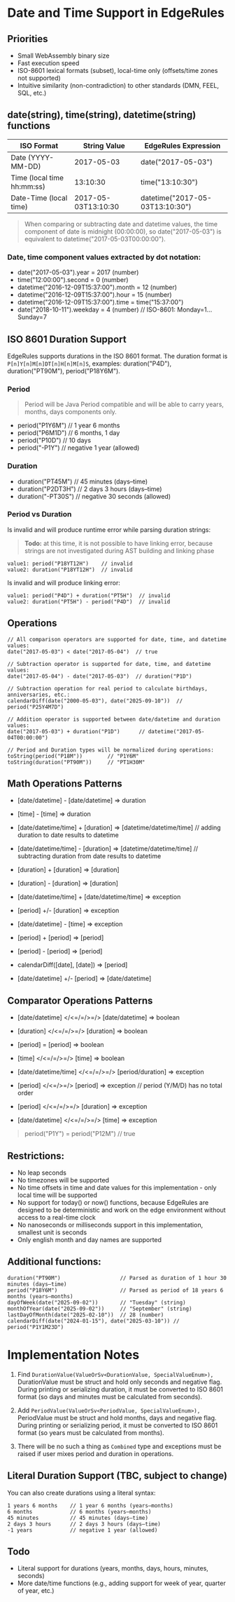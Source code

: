 # Date and Time Support in EdgeRules

## Priorities

- Small WebAssembly binary size
- Fast execution speed
- ISO-8601 lexical formats (subset), local-time only (offsets/time zones not supported)
- Intuitive similarity (non-contradiction) to other standards (DMN, FEEL, SQL, etc.)

## date(string), time(string), datetime(string) functions

| ISO Format                 | String Value        | EdgeRules Expression            |
|----------------------------|---------------------|---------------------------------|
| Date (YYYY-MM-DD)          | 2017-05-03          | date("2017-05-03")              |
| Time (local time hh:mm:ss) | 13:10:30            | time("13:10:30")                |
| Date-Time (local time)     | 2017-05-03T13:10:30 | datetime("2017-05-03T13:10:30") |

> When comparing or subtracting date and datetime values, the time component of date
> is midnight (00:00:00), so date("2017-05-03") is equivalent to datetime("2017-05-03T00:00:00").

### Date, time component values extracted by dot notation:

- date("2017-05-03").year = 2017 (number)
- time("12:00:00").second = 0 (number)
- datetime("2016-12-09T15:37:00").month = 12 (number)
- datetime("2016-12-09T15:37:00").hour = 15 (number)
- datetime("2016-12-09T15:37:00").time = time("15:37:00")
- date("2018-10-11").weekday = 4 (number) // ISO-8601: Monday=1…Sunday=7

## ISO 8601 Duration Support

EdgeRules supports durations in the ISO 8601 format. The duration format is `P[n]Y[n]M[n]DT[n]H[n]M[n]S`, examples:
duration("P4D"), duration("PT90M"), period("P18Y6M").

### Period

> Period will be Java Period compatible and will be able to carry 
> years, months, days components only.

- period("P1Y6M")     // 1 year 6 months
- period("P6M1D")     // 6 months, 1 day
- period("P10D")      // 10 days
- period("-P1Y")      // negative 1 year (allowed)

### Duration

- duration("PT45M")   // 45 minutes (days–time)
- duration("P2DT3H")  // 2 days 3 hours (days–time)
- duration("-PT30S")  // negative 30 seconds (allowed)

### Period vs Duration

Is invalid and will produce runtime error while parsing duration strings:

> **Todo:** at this time, it is not possible to have linking error, because strings are not investigated
during AST building and linking phase

```edgerules
value1: period("P18YT12H")    // invalid
value2: duration("P18YT12H")  // invalid
```

Is invalid and will produce linking error:

```edgerules
value1: period("P4D") + duration("PT5H")  // invalid
value2: duration("PT5H") - period("P4D")  // invalid
```

## Operations

```edgerules
// All comparison operators are supported for date, time, and datetime values:
date("2017-05-03") < date("2017-05-04")  // true

// Subtraction operator is supported for date, time, and datetime values:
date("2017-05-04") - date("2017-05-03")  // duration("P1D")

// Subtraction operation for real period to calculate birthdays, anniversaries, etc.:
calendarDiff(date("2000-05-03"), date("2025-09-10"))  // period("P25Y4M7D")

// Addition operator is supported between date/datetime and duration values:
date("2017-05-03") + duration("P1D")      // datetime("2017-05-04T00:00:00")

// Period and Duration types will be normalized during operations:
toString(period("P18M"))        // "P1Y6M"
toString(duration("PT90M"))     // "PT1H30M"
```

## Math Operations Patterns

- [date/datetime] - [date/datetime]  => duration
- [time] - [time]  => duration
- [date/datetime/time] + [duration]  => [datetime/datetime/time] // adding duration to date results to datetime
- [date/datetime/time] - [duration]  => [datetime/datetime/time] // subtracting duration from date results to datetime
- [duration] + [duration]  => [duration]
- [duration] - [duration]  => [duration]

- [date/datetime/time] + [date/datetime/time]  => exception
- [period] +/- [duration]  => exception
- [date/datetime] - [time]  => exception

- [period] + [period]  => [period]
- [period] - [period]  => [period]
- calendarDiff([date], [date])  => [period]

- [date/datetime] +/- [period]  => [date/datetime]

## Comparator Operations Patterns

- [date/datetime] </<=/=/>=/> [date/datetime]  => boolean
- [duration] </<=/=/>=/> [duration]  => boolean
- [period] = [period]  => boolean
- [time] </<=/=/>=/> [time]  => boolean

- [date/datetime/time] </<=/=/>=/> [period/duration]  => exception
- [period] </<=/>=/> [period]  => exception // period (Y/M/D) has no total order
- [period] </<=/=/>=/> [duration]  => exception
- [date/datetime] </<=/=/>=/> [time]  => exception

> period("P1Y") = period("P12M")  // true

## Restrictions:

- No leap seconds
- No timezones will be supported
- No time offsets in time and date values for this implementation - only local time will be supported
- No support for today() or now() functions, because EdgeRules are designed to be deterministic and work on the edge
  environment without access to a real-time clock
- No nanoseconds or milliseconds support in this implementation, smallest unit is seconds
- Only english month and day names are supported

## Additional functions:

```edgerules
duration("PT90M")                   // Parsed as duration of 1 hour 30 minutes (days–time)
period("P18Y6M")                    // Parsed as period of 18 years 6 months (years–months)
dayOfWeek(date("2025-09-02"))       // "Tuesday" (string)
monthOfYear(date("2025-09-02"))     // "September" (string)
lastDayOfMonth(date("2025-02-10"))  // 28 (number)
calendarDiff(date("2024-01-15"), date("2025-03-10")) // period("P1Y1M23D")
```

# Implementation Notes

1. Find `DurationValue(ValueOrSv<DurationValue, SpecialValueEnum>),`
DurationValue must be struct and hold only seconds and negative flag.
During printing or serializing duration, it must be converted to ISO 8601 format
(so days and minutes must be calculated from seconds).

2. Add `PeriodValue(ValueOrSv<PeriodValue, SpecialValueEnum>),`
PeriodValue must be struct and hold months, days and negative flag.
During printing or serializing period, it must be converted to ISO 8601 format
(so years must be calculated from months).

3. There will be no such a thing as `Combined` type and exceptions must be raised
if user mixes period and duration in operations.

## Literal Duration Support (TBC, subject to change)

You can also create durations using a literal syntax:

```edgerules
1 years 6 months    // 1 year 6 months (years–months)
6 months            // 6 months (years–months)
45 minutes          // 45 minutes (days–time)
2 days 3 hours      // 2 days 3 hours (days–time)
-1 years            // negative 1 year (allowed)
```

## Todo

- Literal support for durations (years, months, days, hours, minutes, seconds)
- More date/time functions (e.g., adding support for week of year, quarter of year, etc.)